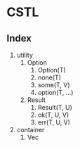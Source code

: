 # CSTL

## Index

1. utility
    1. Option
        1. Option(T)
        2. none(T)
        3. some(T, V)
        4. option(T, ...)
    2. Result
        1. Result(T, U)
        2. ok(T, U, V)
        3. err(T, U, V)
2. container
    1. Vec
